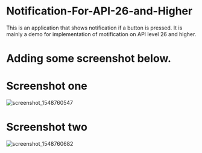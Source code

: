 # Notification-For-API-26-and-Higher
This is an application that shows notification if a button is pressed. It is mainly a demo for implementation of motification on API level 26 and higher.



# Adding some screenshot below.

# Screenshot one
![screenshot_1548760547](https://user-images.githubusercontent.com/17299485/51905165-bd7e4800-23ea-11e9-88b9-97a74b8ce421.png)



# Screenshot two
![screenshot_1548760682](https://user-images.githubusercontent.com/17299485/51905250-f0284080-23ea-11e9-8714-4bee671eb32f.png)


